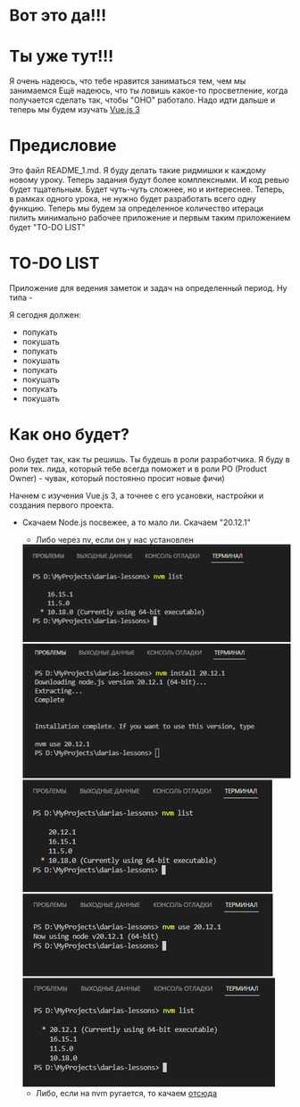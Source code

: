 # Вот это да!!!
# Ты уже тут!!!

Я очень надеюсь, что тебе нравится заниматься тем, чем мы занимаемся Ещё надеюсь, что ты ловишь какое-то просветление, когда получается сделать так, чтобы "ОНО" работало. Надо идти дальше и теперь мы будем изучать
<a href="https://v3.ru.vuejs.org/">Vue.js 3</a>

# Предисловие
Это файл README_1.md. Я буду делать такие ридмишки к каждому новому уроку. Теперь задания будут более комплексными. И код ревью будет тщательным. Будет чуть-чуть сложнее, но и интереснее. Теперь, в рамках одного урока, не нужно будет разработать всего одну функцию. Теперь мы будем за определенное количество итераци пилить минимально рабочее приложение и первым таким приложением будет "TO-DO LIST"

# TO-DO LIST
Приложение для ведения заметок и задач на определенный период. Ну типа - 

Я сегодня должен:
- попукать
- покушать
- попукать
- покушать
- попукать
- покушать
- попукать
- покушать

# Как оно будет?
Оно будет так, как ты решишь. Ты будешь в роли разработчика. Я буду в роли тех. лида, который тебе всегда поможет и в роли PO (Product Owner) - чувак, который постоянно просит новые фичи)

Начнем с изучения Vue.js 3, а точнее с его усановки, настройки и создания первого проекта.
* Скачаем Node.js посвежее, а то мало ли. Скачаем "20.12.1"
    + Либо через nv, если он у нас установлен

    <img  src="./README_IMAGES/1/1.jpg"/>

    <img  src="./README_IMAGES/1/2.jpg"/>

    <img  src="./README_IMAGES/1/3.jpg"/>

    <img  src="./README_IMAGES/1/4.jpg"/>

    <img  src="./README_IMAGES/1/5.jpg"/>

    + Либо, если на nvm ругается, то качаем <a href="https://nodejs.org/en">отсюда</a>
